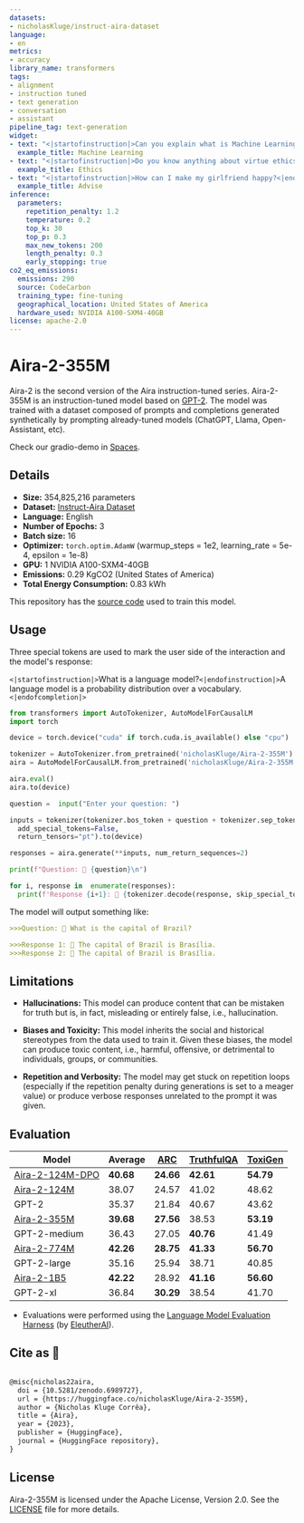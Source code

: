 ```yaml
---
datasets:
- nicholasKluge/instruct-aira-dataset
language:
- en
metrics:
- accuracy
library_name: transformers
tags:
- alignment
- instruction tuned
- text generation
- conversation
- assistant
pipeline_tag: text-generation
widget:
- text: "<|startofinstruction|>Can you explain what is Machine Learning?<|endofinstruction|>"
  example_title: Machine Learning
- text: "<|startofinstruction|>Do you know anything about virtue ethics?<|endofinstruction|>"
  example_title: Ethics
- text: "<|startofinstruction|>How can I make my girlfriend happy?<|endofinstruction|>"
  example_title: Advise
inference:
  parameters:
    repetition_penalty: 1.2
    temperature: 0.2
    top_k: 30
    top_p: 0.3
    max_new_tokens: 200
    length_penalty: 0.3
    early_stopping: true
co2_eq_emissions:
  emissions: 290
  source: CodeCarbon
  training_type: fine-tuning
  geographical_location: United States of America
  hardware_used: NVIDIA A100-SXM4-40GB
license: apache-2.0
---
```

# Aira-2-355M

Aira-2 is the second version of the Aira instruction-tuned series. Aira-2-355M is an instruction-tuned model based on [GPT-2](https://huggingface.co/gpt2-medium). The model was trained with a dataset composed of prompts and completions generated synthetically by prompting already-tuned models (ChatGPT, Llama, Open-Assistant, etc).

Check our gradio-demo in [Spaces](https://huggingface.co/spaces/nicholasKluge/Aira-Demo).

## Details

- **Size:** 354,825,216 parameters
- **Dataset:** [Instruct-Aira Dataset](https://huggingface.co/datasets/nicholasKluge/instruct-aira-dataset)
- **Language:** English
- **Number of Epochs:** 3
- **Batch size:** 16
- **Optimizer:** `torch.optim.AdamW` (warmup_steps = 1e2, learning_rate = 5e-4, epsilon = 1e-8)
- **GPU:** 1 NVIDIA A100-SXM4-40GB
- **Emissions:** 0.29 KgCO2 (United States of America)
- **Total Energy Consumption:** 0.83 kWh

This repository has the [source code](https://github.com/Nkluge-correa/Aira) used to train this model.

## Usage

Three special tokens are used to mark the user side of the interaction and the model's response:

`<|startofinstruction|>`What is a language model?`<|endofinstruction|>`A language model is a probability distribution over a vocabulary.`<|endofcompletion|>`

```python
from transformers import AutoTokenizer, AutoModelForCausalLM
import torch

device = torch.device("cuda" if torch.cuda.is_available() else "cpu")

tokenizer = AutoTokenizer.from_pretrained('nicholasKluge/Aira-2-355M')
aira = AutoModelForCausalLM.from_pretrained('nicholasKluge/Aira-2-355M')

aira.eval()
aira.to(device)

question =  input("Enter your question: ")

inputs = tokenizer(tokenizer.bos_token + question + tokenizer.sep_token,
  add_special_tokens=False,
  return_tensors="pt").to(device)

responses = aira.generate(**inputs, num_return_sequences=2)

print(f"Question: 👤 {question}\n")

for i, response in  enumerate(responses):
  print(f'Response {i+1}: 🤖 {tokenizer.decode(response, skip_special_tokens=True).replace(question, "")}')
```

The model will output something like:

```markdown
>>>Question: 👤 What is the capital of Brazil?

>>>Response 1: 🤖 The capital of Brazil is Brasília.
>>>Response 2: 🤖 The capital of Brazil is Brasília.
```

## Limitations

- **Hallucinations:** This model can produce content that can be mistaken for truth but is, in fact, misleading or entirely false, i.e., hallucination.

- **Biases and Toxicity:** This model inherits the social and historical stereotypes from the data used to train it. Given these biases, the model can produce toxic content, i.e., harmful, offensive, or detrimental to individuals, groups, or communities.

- **Repetition and Verbosity:** The model may get stuck on repetition loops (especially if the repetition penalty during generations is set to a meager value) or produce verbose responses unrelated to the prompt it was given.

## Evaluation

|Model                                                                   |Average   |[ARC](https://arxiv.org/abs/1803.05457) |[TruthfulQA](https://arxiv.org/abs/2109.07958) |[ToxiGen](https://arxiv.org/abs/2203.09509) |
| ---------------------------------------------------------------------- | -------- | -------------------------------------- | --------------------------------------------- | ------------------------------------------ |
|[Aira-2-124M-DPO](https://huggingface.co/nicholasKluge/Aira-2-124M-DPO) |**40.68** |**24.66**                               |**42.61**                                      |**54.79**                                   |
|[Aira-2-124M](https://huggingface.co/nicholasKluge/Aira-2-124M)         |38.07     |24.57                                   |41.02                                          |48.62                                       |
|GPT-2                                                                   |35.37     |21.84                                   |40.67                                          |43.62                                       |
|[Aira-2-355M](https://huggingface.co/nicholasKluge/Aira-2-355M)         |**39.68** |**27.56**                               |38.53                                          |**53.19**                                   |
|GPT-2-medium                                                            |36.43     |27.05                                   |**40.76**                                      |41.49                                       |
|[Aira-2-774M](https://huggingface.co/nicholasKluge/Aira-2-774M)         |**42.26** |**28.75**                               |**41.33**                                      |**56.70**                                   |
|GPT-2-large                                                             |35.16     |25.94                                   |38.71                                          |40.85                                       |
|[Aira-2-1B5](https://huggingface.co/nicholasKluge/Aira-2-1B5)           |**42.22** |28.92                                   |**41.16**                                      |**56.60**                                   |
|GPT-2-xl                                                                |36.84     |**30.29**                               |38.54                                          |41.70                                       |

- Evaluations were performed using the [Language Model Evaluation Harness](https://github.com/EleutherAI/lm-evaluation-harness) (by [EleutherAI](https://www.eleuther.ai/)).

## Cite as 🤗

```latex

@misc{nicholas22aira,
  doi = {10.5281/zenodo.6989727},
  url = {https://huggingface.co/nicholasKluge/Aira-2-355M},
  author = {Nicholas Kluge Corrêa},
  title = {Aira},
  year = {2023},
  publisher = {HuggingFace},
  journal = {HuggingFace repository},
}

```

## License

Aira-2-355M is licensed under the Apache License, Version 2.0. See the [LICENSE](LICENSE) file for more details.
